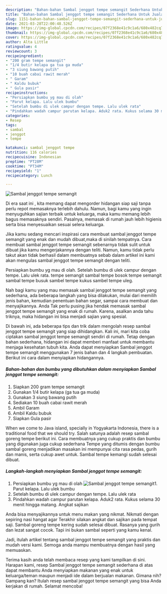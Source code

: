 ```yaml
---
description: "Bahan-bahan Sambal jenggot tempe semangit Sederhana Untuk Jualan"
title: "Bahan-bahan Sambal jenggot tempe semangit Sederhana Untuk Jualan"
slug: 1151-bahan-bahan-sambal-jenggot-tempe-semangit-sederhana-untuk-jualan
date: 2021-03-28T22:00:48.526Z
image: https://img-global.cpcdn.com/recipes/07f2368e41c9c1a6/680x482cq70/sambal-jenggot-tempe-semangit-foto-resep-utama.jpg
thumbnail: https://img-global.cpcdn.com/recipes/07f2368e41c9c1a6/680x482cq70/sambal-jenggot-tempe-semangit-foto-resep-utama.jpg
cover: https://img-global.cpcdn.com/recipes/07f2368e41c9c1a6/680x482cq70/sambal-jenggot-tempe-semangit-foto-resep-utama.jpg
author: Alta Little
ratingvalue: 4
reviewcount: 3
recipeingredient:
- "200 gram tempe semangit"
- "1/4 butir kelapa ga tua ga muda"
- "3 siung bawang putih"
- "10 buah cabai rawit merah"
- " Garam"
- " Kaldu bubuk"
- " Gula pasir"
recipeinstructions:
- "Persiapkan bumbu yg mau di olah"
- "Parut kelapa. Lalu ulek bumbu"
- "Setelah bumbu di ulek campur dengan tempe. Lalu ulek rata"
- "Pindahkan wadah campur parutan kelapa. Aduk2 rata. Kukus selama 30 menit hingga matang. Angkat sajikan"
categories:
- Resep
tags:
- sambal
- jenggot
- tempe

katakunci: sambal jenggot tempe 
nutrition: 116 calories
recipecuisine: Indonesian
preptime: "PT28M"
cooktime: "PT34M"
recipeyield: "1"
recipecategory: Lunch

---
```



![Sambal jenggot tempe semangit](https://img-global.cpcdn.com/recipes/07f2368e41c9c1a6/680x482cq70/sambal-jenggot-tempe-semangit-foto-resep-utama.jpg)

Di era  saat ini , kita memang dapat mengorder hidangan siap saji tanpa perlu repot memasaknya terlebih dahulu. Namun, bagi kamu yang ingin menyuguhkan sajian terbaik untuk keluarga, maka kamu memang lebih bagus memasaknya sendiri. Pasalnya, memasak di rumah jauh lebih higienis serta bisa menyesuaikan sesuai selera keluarga.

Jika kamu sedang mencari inspirasi cara membuat sambal jenggot tempe semangit yang enak dan mudah dibuat,maka di sinilah tempatnya. Cara membuat sambal jenggot tempe semangit  sebenarnya tidak sulit untuk dibuat jika kamu mengerjakannya dengan teliti. Namun, kamu tidak perlu takut akan tidak berhasil dalam membuatnya 
sebab dalam artikel ini kami akan mengulas sambal jenggot tempe semangit dengan teliti.  

Persiapkan bumbu yg mau di olah. Setelah bumbu di ulek campur dengan tempe. Lalu ulek rata. tempe semangit sambal tempe bosok tempe semangit sambal tempe busuk sambel tempe kukus sambel tempe uleg.

Nah bagi kamu yang mau memasak sambal jenggot tempe semangit yang sederhana, ada beberapa langkah yang bisa dilakukan, mulai dari memilih jenis bahan, kemudian penentuan bahan segar, sampai cara membuat dan menyajikannya. Anda Tak perlu pusing jika hendak memasak sambal jenggot tempe semangit yang enak di rumah. Karena, asalkan anda  tahu triknya, maka hidangan ini bisa menjadi sajian yang spesial.

Di bawah ini, ada beberapa tips dan trik dalam mengolah resep sambal jenggot tempe semangit yang siap dihidangkan. Kali ini, mari kita coba ciptakan sambal jenggot tempe semangit sendiri di rumah. Tetap dengan bahan sederhana, hidangan ini dapat memberi manfaat untuk membantu menjaga kesehatan tubuh kita. Anda dapat menyiapkan Sambal jenggot tempe semangit menggunakan 7 jenis bahan dan 4 langkah pembuatan. Berikut ini cara dalam menyiapkan hidangannya.

<!--inarticleads1-->

##### Bahan-bahan dan bumbu yang dibutuhkan dalam menyiapkan Sambal jenggot tempe semangit:

1. Siapkan 200 gram tempe semangit
1. Gunakan 1/4 butir kelapa (ga tua ga muda)
1. Gunakan 3 siung bawang putih
1. Sediakan 10 buah cabai rawit merah
1. Ambil  Garam
1. Ambil  Kaldu bubuk
1. Siapkan  Gula pasir


When we come to Java island, specially in Yogyakarta Indonesia, there is a traditional food that we should try. Salah satunya adalah resep sambal goreng tempe berikut ini. Cara membuatnya yang cukup praktis dan bumbu yang digunakan juga cukup sederhana Tempe yang ditumis dengan bumbu sambal goreng menjadikan masakan ini mempunyai cita rasa pedas, gurih dan manis, serta cukup awet untuk. Sambal tempe kemangi sudah selesai dibuat. 

<!--inarticleads2-->

##### Langkah-langkah menyiapkan Sambal jenggot tempe semangit:

1. Persiapkan bumbu yg mau di olah
<img src="https://img-global.cpcdn.com/steps/f995aef1be73c68f/160x128cq70/sambal-jenggot-tempe-semangit-langkah-memasak-1-foto.jpg" alt="Sambal jenggot tempe semangit">1. Parut kelapa. Lalu ulek bumbu
1. Setelah bumbu di ulek campur dengan tempe. Lalu ulek rata
1. Pindahkan wadah campur parutan kelapa. Aduk2 rata. Kukus selama 30 menit hingga matang. Angkat sajikan


Anda bisa menyajikannya untuk menu makan yang nikmat. Nikmati dengan sepiring nasi hangat agar Terakhir silakan angkat dan sajikan pada tempat saji. Sambal goreng tempe kering sudah selesai dibuat. Rasanya yang gurih dan lezat sangat cocok. Tapi ini bukan sambal seperti yang kamu kenal. 

Jadi, itulah artikel tentang  sambal jenggot tempe semangit  yang praktis dan mudah versi kami. Semoga anda mampu membuatnya dengan hasil yang memuaskan. 

Terima kasih anda telah membaca resep yang kami tampilkan di sini. Harapan kami, resep  Sambal jenggot tempe semangit sederhana di atas dapat membantu Anda menyiapkan makanan yang enak untuk keluarga/teman maupun menjadi ide dalam berjualan makanan. Gimana nih? Gampang kan? Itulah resep sambal jenggot tempe semangit yang bisa Anda kerjakan di rumah. Selamat mencoba!

